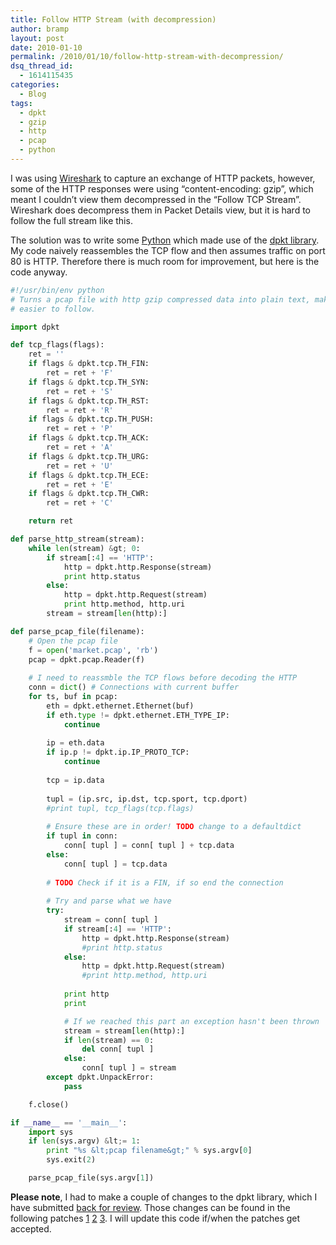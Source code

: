 ```yaml
---
title: Follow HTTP Stream (with decompression)
author: bramp
layout: post
date: 2010-01-10
permalink: /2010/01/10/follow-http-stream-with-decompression/
dsq_thread_id:
  - 1614115435
categories:
  - Blog
tags:
  - dpkt
  - gzip
  - http
  - pcap
  - python
---
```

I was using [Wireshark][1] to capture an exchange of HTTP packets, however, some of the HTTP responses were using &#8220;content-encoding: gzip&#8221;, which meant I couldn&#8217;t view them decompressed in the &#8220;Follow TCP Stream&#8221;. Wireshark does decompress them in Packet Details view, but it is hard to follow the full stream like this.

The solution was to write some [Python][2] which made use of the [dpkt library][3]. My code naively reassembles the TCP flow and then assumes traffic on port 80 is HTTP. Therefore there is much room for improvement, but here is the code anyway.

```python
#!/usr/bin/env python
# Turns a pcap file with http gzip compressed data into plain text, making it
# easier to follow.

import dpkt

def tcp_flags(flags):
	ret = ''
	if flags & dpkt.tcp.TH_FIN:
		ret = ret + 'F'
	if flags & dpkt.tcp.TH_SYN:
		ret = ret + 'S'
	if flags & dpkt.tcp.TH_RST:
		ret = ret + 'R'
	if flags & dpkt.tcp.TH_PUSH:
		ret = ret + 'P'
	if flags & dpkt.tcp.TH_ACK:
		ret = ret + 'A'
	if flags & dpkt.tcp.TH_URG:
		ret = ret + 'U'
	if flags & dpkt.tcp.TH_ECE:
		ret = ret + 'E'
	if flags & dpkt.tcp.TH_CWR:
		ret = ret + 'C'

	return ret

def parse_http_stream(stream):
	while len(stream) &gt; 0:
		if stream[:4] == 'HTTP':
			http = dpkt.http.Response(stream)
			print http.status
		else:
			http = dpkt.http.Request(stream)
			print http.method, http.uri
		stream = stream[len(http):]

def parse_pcap_file(filename):
	# Open the pcap file
	f = open('market.pcap', 'rb')
	pcap = dpkt.pcap.Reader(f)
	
	# I need to reassmble the TCP flows before decoding the HTTP
	conn = dict() # Connections with current buffer
	for ts, buf in pcap:
		eth = dpkt.ethernet.Ethernet(buf)
		if eth.type != dpkt.ethernet.ETH_TYPE_IP:
			continue
	
		ip = eth.data
		if ip.p != dpkt.ip.IP_PROTO_TCP:
			continue
	
		tcp = ip.data
	
		tupl = (ip.src, ip.dst, tcp.sport, tcp.dport)
		#print tupl, tcp_flags(tcp.flags)
	
		# Ensure these are in order! TODO change to a defaultdict
		if tupl in conn:
			conn[ tupl ] = conn[ tupl ] + tcp.data
		else:
			conn[ tupl ] = tcp.data
	
		# TODO Check if it is a FIN, if so end the connection
	
		# Try and parse what we have
		try:
			stream = conn[ tupl ]
			if stream[:4] == 'HTTP':
				http = dpkt.http.Response(stream)
				#print http.status
			else:
				http = dpkt.http.Request(stream)
				#print http.method, http.uri
	
			print http
			print

			# If we reached this part an exception hasn't been thrown
			stream = stream[len(http):]
			if len(stream) == 0:
				del conn[ tupl ]
			else:
				conn[ tupl ] = stream
		except dpkt.UnpackError:
			pass

	f.close()

if __name__ == '__main__':
	import sys
	if len(sys.argv) &lt;= 1:
		print "%s &lt;pcap filename&gt;" % sys.argv[0]
		sys.exit(2)

	parse_pcap_file(sys.argv[1])
```

**Please note**, I had to make a couple of changes to the dpkt library, which I have submitted [back for review][4]. Those changes can be found in the following patches [1][5] [2][6] [3][7]. I will update this code if/when the patches get accepted.

 [1]: http://www.wireshark.org/
 [2]: http://www.python.org/
 [3]: http://code.google.com/p/dpkt/
 [4]: http://groups.google.com/group/dpkt/browse_thread/thread/5315199f9749b91a
 [5]: /patches/dpkt-pcap-snaplen.patch
 [6]: /patches/dpkt-http-len.patch
 [7]: /patches/dpkt-http-gz.patch
 
